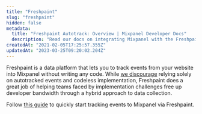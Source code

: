 ```yaml
---
title: "Freshpaint"
slug: "freshpaint"
hidden: false
metadata: 
  title: "Freshpaint Autotrack: Overview | Mixpanel Developer Docs"
  description: "Read our docs on integrating Mixpanel with the Freshpaint Customer Data Platform (CDP) to learn how to set up codeless tracking and standardize customer data from your app to your tools."
createdAt: "2021-02-05T17:25:57.355Z"
updatedAt: "2023-03-25T09:20:02.204Z"
---
```

Freshpaint is a data platform that lets you to track events from your website into Mixpanel without writing any code. While [we discourage](https://mixpanel.com/blog/codeless-analytics-problems/) relying solely on autotracked events and codeless implementation, Freshpaint does a great job of helping teams faced by implementation challenges free up developer bandwidth through a hybrid approach to data collection. 

Follow [this guide](https://documentation.freshpaint.io/destinations/apps/mixpanel) to quickly start tracking events to Mixpanel via Freshpaint.
